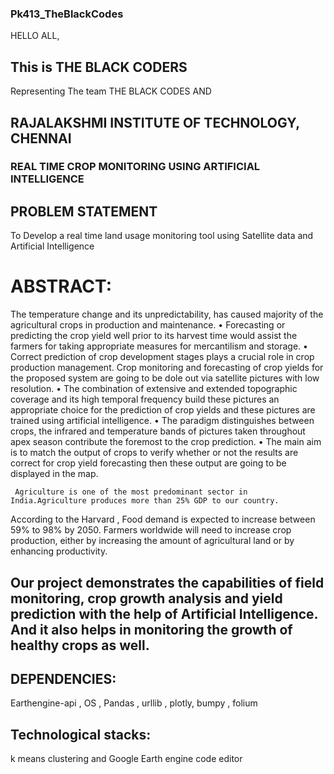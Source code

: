 ### Pk413_TheBlackCodes


HELLO ALL, 

## This is THE BLACK CODERS
Representing The team THE BLACK CODES AND 
## RAJALAKSHMI INSTITUTE OF TECHNOLOGY, CHENNAI


### REAL TIME CROP MONITORING USING ARTIFICIAL INTELLIGENCE

## PROBLEM STATEMENT

To Develop a real time land usage monitoring tool using Satellite data and Artificial Intelligence

# ABSTRACT:
 The  temperature change and its unpredictability, has caused majority of the agricultural crops in  production and maintenance.
 • Forecasting or predicting the crop yield well prior to its harvest time would assist the farmers for taking appropriate measures for mercantilism and storage.
• Correct prediction of crop development stages plays a crucial role in crop production management.
Crop monitoring and forecasting of crop yields for the proposed system are going to be dole out via satellite pictures with low resolution.
• The combination of extensive and extended topographic coverage and its high temporal frequency build these pictures an appropriate choice for the prediction of crop yields and these pictures are trained using artificial intelligence.
• The paradigm distinguishes between crops, 
the infrared and temperature bands of pictures taken throughout apex season contribute the foremost  to the crop prediction.
• The main aim is to match the output of crops to verify whether or not the results are correct for crop yield forecasting then these output are 
going to be displayed in the map. 

     Agriculture is one of the most predominant sector in India.Agriculture produces more than 25% GDP to our country.
According to the Harvard , Food demand is expected to increase between 59% to 98% by 2050. Farmers worldwide will need to increase crop production, 
either by increasing the amount of agricultural land or by enhancing productivity.


## Our project demonstrates the capabilities of field monitoring, crop growth analysis and yield prediction with the help of Artificial Intelligence. And it also helps in monitoring the growth of healthy crops as well.

## DEPENDENCIES:

 Earthengine-api , OS , Pandas , urllib , plotly, bumpy , folium
 
## Technological stacks:

k means clustering and Google Earth engine code editor


 
 



